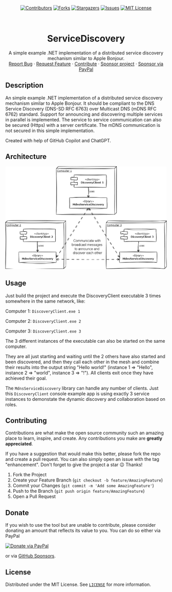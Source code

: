 <!-- SHIELDS -->
<div align="center">

[![Contributors][contributors-shield]][contributors-url]
[![Forks][forks-shield]][forks-url]
[![Stargazers][stars-shield]][stars-url]
[![Issues][issues-shield]][issues-url]
[![MIT License][license-shield]][license-url]

</div>

<!-- PROJECT LOGO -->
<br />
<div align="center">
  <h1 align="center">ServiceDiscovery</h1>

  <p align="center">
    A simple example .NET implementation of a distributed service discovery mechanism similar to Apple Bonjour.
    <br />
    <a href="https://github.com/thgossler/ServiceDiscovery/issues">Report Bug</a>
    ·
    <a href="https://github.com/thgossler/ServiceDiscovery/issues">Request Feature</a>
    ·
    <a href="https://github.com/thgossler/ServiceDiscovery#contributing">Contribute</a>
    ·
    <a href="https://github.com/sponsors/thgossler">Sponsor project</a>
    ·
    <a href="https://www.paypal.com/donate/?hosted_button_id=JVG7PFJ8DMW7J">Sponsor via PayPal</a>
  </p>
</div>


## Description

An simple example .NET implementation of a distributed service discovery mechanism similar to Apple Bonjour. 
It should be compliant to the DNS Service Discovery (DNS-SD RFC 6763) over Multicast DNS (mDNS RFC 6762) standard.
Support for announcing and discovering multiple services in parallel is implemented. The service to service 
communication can also be secured (Https) with a server certificate. The mDNS communication is not secured
in this simple implementation.

Created with help of GitHub Copilot and ChatGPT.


## Architecture

![Architecture Diagram](Architecture.drawio.png)


## Usage

Just build the project and execute the DiscoveryClient executable 3 times somewhere in the same network, like:

Computer 1: `DiscoveryClient.exe 1`

Computer 2: `DiscoveryClient.exe 2`

Computer 3: `DiscoveryClient.exe 3`

The 3 different instances of the executable can also be started on the same computer.

They are all just starting and waiting until the 2 others have also started and been discovered, and then
they call each other in the mesh and combine their results into the output string "Hello world!" 
(instance 1 => "Hello", instance 2 => "world", instance 3 => "!"). All clients exit once they have achieved
their goal.

The `MdnsServiceDiscovery` library can handle any number of clients. Just this `DiscoveryClient` console 
example app is using exactly 3 service instances to demonstate the dynamic discovery and
collaboration based on roles.


## Contributing

Contributions are what make the open source community such an amazing place to learn, inspire, and create. Any contributions you make are **greatly appreciated**.

If you have a suggestion that would make this better, please fork the repo and create a pull request. You can also simply open an issue with the tag "enhancement".
Don't forget to give the project a star :wink: Thanks!

1. Fork the Project
2. Create your Feature Branch (`git checkout -b feature/AmazingFeature`)
3. Commit your Changes (`git commit -m 'Add some AmazingFeature'`)
4. Push to the Branch (`git push origin feature/AmazingFeature`)
5. Open a Pull Request


## Donate

If you wish to use the tool but are unable to contribute, please consider donating an amount that reflects its value to you. You can do so either via PayPal

[![Donate via PayPal](https://www.paypalobjects.com/en_US/i/btn/btn_donate_LG.gif)](https://www.paypal.com/donate/?hosted_button_id=JVG7PFJ8DMW7J)

or via [GitHub Sponsors](https://github.com/sponsors/thgossler).


## License

Distributed under the MIT License. See [`LICENSE`](https://github.com/thgossler/ServiceDiscovery/blob/master/LICENSE) for more information.


<!-- MARKDOWN LINKS & IMAGES (https://www.markdownguide.org/basic-syntax/#reference-style-links) -->
[contributors-shield]: https://img.shields.io/github/contributors/thgossler/ServiceDiscovery.svg
[contributors-url]: https://github.com/thgossler/ServiceDiscovery/graphs/contributors
[forks-shield]: https://img.shields.io/github/forks/thgossler/ServiceDiscovery.svg
[forks-url]: https://github.com/thgossler/ServiceDiscovery/network/members
[stars-shield]: https://img.shields.io/github/stars/thgossler/ServiceDiscovery.svg
[stars-url]: https://github.com/thgossler/ServiceDiscovery/stargazers
[issues-shield]: https://img.shields.io/github/issues/thgossler/ServiceDiscovery.svg
[issues-url]: https://github.com/thgossler/ServiceDiscovery/issues
[license-shield]: https://img.shields.io/github/license/thgossler/ServiceDiscovery.svg
[license-url]: https://github.com/thgossler/ServiceDiscovery/blob/master/LICENSE
